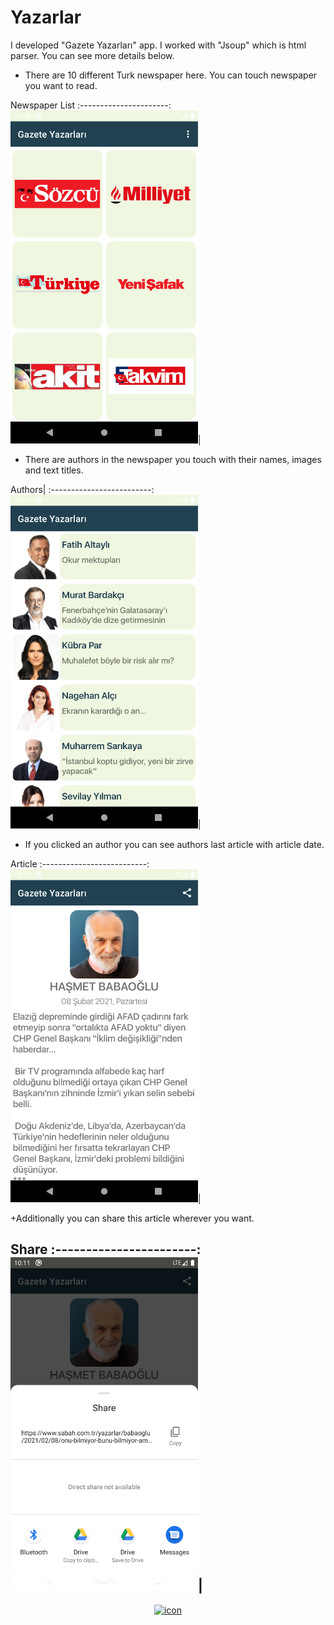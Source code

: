 # Yazarlar
I developed "Gazete Yazarları" app. I worked with "Jsoup" which is html parser. You can see more details below.

+ There are 10 different Turk newspaper here. You can touch newspaper you want to read.

Newspaper List
:----------------------:
<img src="/img/gazeteler.png" width="300">|
  
  
+ There are authors in the newspaper you touch with their names, images and text titles.

Authors|
:-------------------------:
<img src="/img/yazarlar.png" width="300">|



+ If you clicked an author you can see authors last article with article date.

Article
:--------------------------:
<img src="/img/yazi.png" width="300">|


+Additionally you can share this article wherever you want.

Share
:-----------------------:
<img src="/img/paylas.png" width="300">|
---
<div align = "center">
    <a href="http://ahmetfarukcuha.cf/?i=1"><img src="https://i.ibb.co/nwWY8F7/Varl-k-5-4x-removebg.jpg" alt="icon" width="75"></a>
</div>


